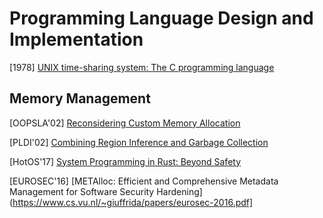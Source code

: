 # Programming Language Design and Implementation

[1978] [UNIX time-sharing system: The C programming
language](https://ieeexplore.ieee.org/stamp/stamp.jsp?tp=&arnumber=6770408)

## Memory Management

[OOPSLA'02] [Reconsidering Custom Memory
Allocation](https://people.cs.umass.edu/~emery/pubs/berger-oopsla2002.pdf)

[PLDI'02] [Combining Region Inference and Garbage 
Collection](https://www.researchgate.net/publication/314828995_Combining_region_inference_and_garbage_collection)

[HotOS'17] [System Programming in Rust: Beyond
Safety](https://www.ics.uci.edu/~aburtsev/doc/crust-hotos17.pdf)

[EUROSEC'16] [METAlloc: Efficient and Comprehensive Metadata Management for 
Software Security
Hardening](https://www.cs.vu.nl/~giuffrida/papers/eurosec-2016.pdf]
